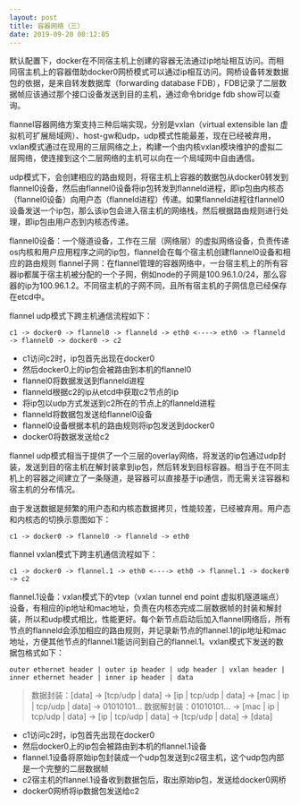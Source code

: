 ```yaml
---
layout: post
title: 容器网络（三）
date: 2019-09-20 00:12:05
---
```


默认配置下，docker在不同宿主机上创建的容器无法通过ip地址相互访问。而相同宿主机上的容器借助docker0网桥模式可以通过ip相互访问。网桥设备转发数据包的依据，是来自转发数据库（forwarding database FDB），FDB记录了二层数据帧应该通过那个接口设备发送到目的主机，通过命令bridge fdb show可以查询。

flannel容器网络方案支持三种后端实现，分别是vxlan（virtual extensible lan 虚拟机可扩展局域网）、host-gw和udp，udp模式性能最差，现在已经被弃用，vxlan模式通过在现用的三层网络之上，构建一个由内核vxlan模块维护的虚拟二层网络，使连接到这个二层网络的主机可以向在一个局域网中自由通信。

udp模式下，会创建相应的路由规则，将宿主机上容器的数据包从docker0转发到flannel0设备，然后由flannel0设备将ip包转发到flanneld进程，即ip包由内核态（flannel0设备）向用户态（flanneld进程）传递。如果flanneld进程往flannel0设备发送一个ip包，那么该ip包会进入宿主机的网络栈，然后根据路由规则进行处理，即ip包由用户态到内核态传递。

flannel0设备：一个隧道设备，工作在三层（网络层）的虚拟网络设备，负责传递os内核和用户应用程序之间的ip包，flannel会在每个宿主机创建flannel0设备和相应的路由规则
flannel子网：在flannel管理的容器网络中，一台宿主机上的所有容器ip都属于宿主机被分配的一个子网，例如node的子网是100.96.1.0/24，那么容器的ip为100.96.1.2。不同宿主机的子网不同，且所有宿主机的子网信息已经保存在etcd中。


flannel udp模式下跨主机通信流程如下：

```
c1 -> docker0 -> flannel0 -> flanneld -> eth0 <----> eth0 -> flanneld -> flannel0 -> docker0 -> c2
```

- c1访问c2时，ip包首先出现在docker0
- 然后docker0上的ip包会被路由到本机的flannel0
- flannel0将数据发送到flanneld进程
- flanneld根据c2的ip从etcd中获取c2节点的ip
- 将ip包以udp方式发送到c2所在的节点上的flanneld进程
- flanneld将数据包发送给flannel0设备
- flannel0设备根据本机的路由规则将ip包发送到docker0
- docker0将数据发送给c2

flannel udp模式相当于提供了一个三层的overlay网络，将发送的ip包通过udp封装，发送到目的宿主机在解封装拿到ip包，然后转发到目标容器。相当于在不同主机上的容器之间建立了一条隧道，是容器可以直接基于ip通信，而无需关注容器和宿主机的分布情况。

由于发送数据是频繁的用户态和内核态数据拷贝，性能较差，已经被弃用。用户态和内核态的切换示意图如下：

```
c1 -> docker0 -> flannel0 -> flanneld -> eth0
```

flannel vxlan模式下跨主机通信流程如下：

```
c1 -> docker0 -> flannel.1 -> eth0 <----> eth0 -> flannel.1 -> docker0 -> c2
```

flannel.1设备：vxlan模式下的vtep（vxlan tunnel end point 虚拟机隧道端点）设备，有相应的ip地址和mac地址，负责在内核态完成二层数据帧的封装和解封装，所以和udp模式相比，性能更好。每个新节点启动后加入flannel网络后，所有节点的flanneld会添加相应的路由规则，并记录新节点的flannel.1的ip地址和mac地址，方便其他节点的flannel.1能访问到自己的flannel.1。vxlan模式下发送的数据包格式如下：

```
outer ethernet header | outer ip header | udp header | vxlan header | inner ethernet header | inner ip header | data
```

> 数据封装：[data] -> [tcp/udp | data] -> [ip | tcp/udp | data] -> [mac | ip | tcp/udp | data] -> 01010101...
> 数据解封装：01010101... -> [mac | ip | tcp/udp | data] -> [ip | tcp/udp | data] -> [tcp/udp | data] -> [data]

- c1访问c2时，ip包首先出现在docker0
- 然后docker0上的ip包会被路由到本机的flannel.1设备
- flannel.1设备将原始ip包封装成一个udp包发送到c2宿主机，这个udp包内部是一个完整的二层数据帧
- c2宿主机的flannel.1设备收到数据包后，取出原始ip包，发送给docker0网桥
- docker0网桥将ip数据包发送给c2
